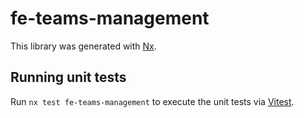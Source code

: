 # fe-teams-management

This library was generated with [Nx](https://nx.dev).

## Running unit tests

Run `nx test fe-teams-management` to execute the unit tests via [Vitest](https://vitest.dev/).

